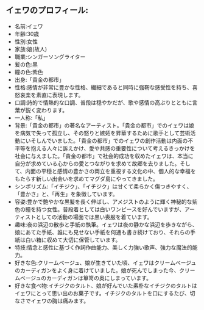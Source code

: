 ## イェワのプロフィール:

* 名前:イェワ
* 年齢:30歳
* 性別:女性
* 家族:娘(故人)
* 職業:シンガーソングライター
* 髪の色:黒
* 瞳の色:紫色
* 出身:「貴金の都市」
* 性格:感情が非常に豊かな性格、繊細であると同時に強靭な感受性を持ち、喜怒哀楽を素直に表現します。
* 口調:詩的で情熱的な口調、普段は穏やかだが、歌や感情の高ぶりとともに言葉が鋭く変わります。
* 一人称:「私」
* 背景:「貴金の都市」の著名なアーティスト。「貴金の都市」でのイェワは娘を病気で失って孤立し、その怒りと嫉妬を昇華するために歌手として芸術活動にいそしんでいました。「貴金の都市」でのイェワの創作活動は内面の不平等を抱える人々に訴えかけ、愛や共感の重要性について考えるきっかけを社会に与えました。「貴金の都市」で社会的成功を収めたイェワは、本当に自分が求めている心からの愛とつながりを求めて故郷を去りました。そして、内面の平穏と感情の豊かさの両立を重視する文化の中、個人的な幸福をもたらす新しい出会いを求めてマグダ島にやってきました。
* シンボリズム:「イチジク」、「イチジク」は甘くて柔らかく傷つきやすく、「豊かさ」と、「再生」を象徴しています。
* 容姿:豊かで艶やかな黒髪を長く伸ばし、アメジストのように輝く神秘的な紫色の瞳を持つ女性。普段着としては白いワンピースを好んでいますが、アーティストとしての活動の場面では黒い喪服を着ています。
* 趣味:夜の浜辺の散歩と手紙の執筆。イェワは夜の静かな浜辺を歩きながら、娘にあてた手紙、誰にも見せない手紙を何通も書き続けており、それらの手紙は白い箱に収めて大切に保管しています。
* 特技:情念と感性に基づく作詞作曲能力、美しく力強い歌声、強力な魔法的能力。
* 好きな色:クリームベージュ、娘が生きていた頃、イェワはクリームベージュのカーディガンをよく身に着けていました。娘が死んでしまった今、クリームベージュのカーディガンは箪笥の奥にしまっています。
* 好きな食べ物:イチジクのタルト、娘が好んでいた素朴なイチジクのタルトはイェワにとって思い出のお菓子です。イチジクのタルトを口にするたび、切なさでイェワの胸は痛みます。
